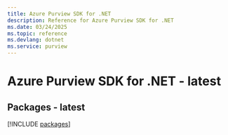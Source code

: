 ```yaml
---
title: Azure Purview SDK for .NET
description: Reference for Azure Purview SDK for .NET
ms.date: 03/24/2025
ms.topic: reference
ms.devlang: dotnet
ms.service: purview
---
```

# Azure Purview SDK for .NET - latest
## Packages - latest
[!INCLUDE [packages](purview-index.md)]